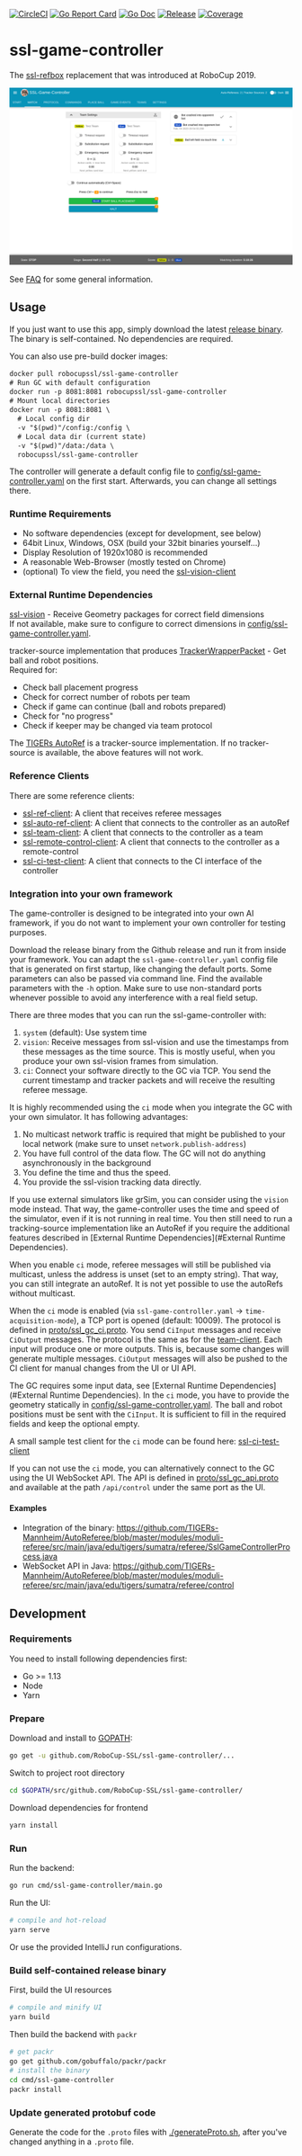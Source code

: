 [![CircleCI](https://circleci.com/gh/RoboCup-SSL/ssl-game-controller/tree/master.svg?style=svg)](https://circleci.com/gh/RoboCup-SSL/ssl-game-controller/tree/master)
[![Go Report Card](https://goreportcard.com/badge/github.com/RoboCup-SSL/ssl-game-controller?style=flat-square)](https://goreportcard.com/report/github.com/RoboCup-SSL/ssl-game-controller)
[![Go Doc](https://img.shields.io/badge/godoc-reference-blue.svg?style=flat-square)](https://godoc.org/github.com/RoboCup-SSL/ssl-game-controller)
[![Release](https://img.shields.io/github/release/RoboCup-SSL/ssl-game-controller.svg?style=flat-square)](https://github.com/RoboCup-SSL/ssl-game-controller/releases/latest)
[![Coverage](https://img.shields.io/badge/coverage-report-blue.svg)](https://circleci.com/api/v1.1/project/github/RoboCup-SSL/ssl-game-controller/latest/artifacts/0/coverage?branch=master)

# ssl-game-controller

The [ssl-refbox](https://github.com/RoboCup-SSL/ssl-refbox) replacement that was introduced at RoboCup 2019.

![Screenshot of Interface](./doc/screenshot_interface.png)

See [FAQ](./FAQ.md) for some general information.

## Usage
If you just want to use this app, simply download the latest [release binary](https://github.com/RoboCup-SSL/ssl-game-controller/releases/latest). The binary is self-contained. No dependencies are required.

You can also use pre-build docker images:
```shell script
docker pull robocupssl/ssl-game-controller
# Run GC with default configuration
docker run -p 8081:8081 robocupssl/ssl-game-controller
# Mount local directories 
docker run -p 8081:8081 \
  # Local config dir
  -v "$(pwd)"/config:/config \
  # Local data dir (current state)
  -v "$(pwd)"/data:/data \
  robocupssl/ssl-game-controller
```

The controller will generate a default config file to [config/ssl-game-controller.yaml](config/ssl-game-controller.yaml) on the first start. Afterwards, you can change all settings there.

### Runtime Requirements
 * No software dependencies (except for development, see below)
 * 64bit Linux, Windows, OSX (build your 32bit binaries yourself...)
 * Display Resolution of 1920x1080 is recommended
 * A reasonable Web-Browser (mostly tested on Chrome)
 * (optional) To view the field, you need the [ssl-vision-client](https://github.com/RoboCup-SSL/ssl-vision-client)

### External Runtime Dependencies
[ssl-vision](https://github.com/RoboCup-SSL/ssl-vision) - Receive Geometry packages for correct field dimensions   
If not available, make sure to configure to correct dimensions in [config/ssl-game-controller.yaml](config/ssl-game-controller.yaml).

tracker-source implementation that produces
[TrackerWrapperPacket](https://github.com/RoboCup-SSL/ssl-vision/blob/master/src/shared/proto/messages_robocup_ssl_wrapper_tracked.proto) - 
Get ball and robot positions.      
Required for:
 * Check ball placement progress
 * Check for correct number of robots per team
 * Check if game can continue (ball and robots prepared)
 * Check for "no progress"
 * Check if keeper may be changed via team protocol

The [TIGERs AutoRef](https://github.com/TIGERs-Mannheim/AutoReferee) is a tracker-source implementation.
If no tracker-source is available, the above features will not work.

### Reference Clients
There are some reference clients:
 * [ssl-ref-client](./cmd/ssl-ref-client): A client that receives referee messages
 * [ssl-auto-ref-client](./cmd/ssl-auto-ref-client/README.md): A client that connects to the controller as an autoRef
 * [ssl-team-client](./cmd/ssl-team-client/README.md): A client that connects to the controller as a team
 * [ssl-remote-control-client](./cmd/ssl-remote-control-client/README.md): A client that connects to the controller as a remote-control
 * [ssl-ci-test-client](./cmd/ssl-ci-test-client/README.md): A client that connects to the CI interface of the controller
 
### Integration into your own framework
The game-controller is designed to be integrated into your own AI framework, if you do not want to implement your own controller for testing purposes.

Download the release binary from the Github release and run it from inside your framework.
You can adapt the `ssl-game-controller.yaml` config file that is generated on first startup,
like changing the default ports. Some parameters can also be passed via command line.
Find the available parameters with the `-h` option.
Make sure to use non-standard ports whenever possible to avoid any interference with a real field setup.

There are three modes that you can run the ssl-game-controller with:

1. `system` (default): Use system time
1. `vision`: Receive messages from ssl-vision and use the timestamps from these messages as the time source. This is mostly useful, when you produce your own ssl-vision frames from simulation.
1. `ci`: Connect your software directly to the GC via TCP. You send the current timestamp and tracker packets and will receive the resulting referee message.

It is highly recommended using the `ci` mode when you integrate the GC with your own simulator.
It has following advantages:

1. No multicast network traffic is required that might be published to your local network (make sure to unset `network.publish-address`)
1. You have full control of the data flow. The GC will not do anything asynchronously in the background
1. You define the time and thus the speed.
1. You provide the ssl-vision tracking data directly.

If you use external simulators like grSim, you can consider using the `vision` mode instead.
That way, the game-controller uses the time and speed of the simulator, even if it is not
running in real time. You then still need to run a tracking-source implementation like an AutoRef
if you require the additional features described in [External Runtime Dependencies](#External Runtime Dependencies).

When you enable `ci` mode, referee messages will still be published via multicast,
unless the address is unset (set to an empty string). That way, you can still integrate
an autoRef. It is not yet possible to use the autoRefs without multicast.

When the `ci` mode is enabled (via `ssl-game-controller.yaml` -> `time-acquisition-mode`),
a TCP port is opened (default: 10009). The protocol is defined in [proto/ssl_gc_ci.proto](./proto/ssl_gc_ci.proto).
You send `CiInput` messages and receive `CiOutput` messages. The protocol is the same as for the [team-client](./cmd/ssl-team-client/README.md).
Each input will produce one or more outputs.
This is, because some changes will generate multiple messages.
`CiOutput` messages will also be pushed to the CI client for manual changes from the UI or UI API.

The GC requires some input data, see [External Runtime Dependencies](#External Runtime Dependencies).
In the `ci` mode, you have to provide the geometry statically in [config/ssl-game-controller.yaml](config/ssl-game-controller.yaml).
The ball and robot positions must be sent with the `CiInput`.
It is sufficient to fill in the required fields and keep the optional empty.

A small sample test client for the `ci` mode can be found here: [ssl-ci-test-client](./cmd/ssl-ci-test-client/README.md)

If you can not use the `ci` mode, you can alternatively connect to the GC using the UI WebSocket API.
The API is defined in [proto/ssl_gc_api.proto](./proto/ssl_gc_api.proto) and available at the path `/api/control`
under the same port as the UI.

#### Examples
 * Integration of the binary: https://github.com/TIGERs-Mannheim/AutoReferee/blob/master/modules/moduli-referee/src/main/java/edu/tigers/sumatra/referee/SslGameControllerProcess.java
 * WebSocket API in Java: https://github.com/TIGERs-Mannheim/AutoReferee/blob/master/modules/moduli-referee/src/main/java/edu/tigers/sumatra/referee/control

## Development

### Requirements
You need to install following dependencies first: 
 * Go >= 1.13
 * Node
 * Yarn

### Prepare
Download and install to [GOPATH](https://github.com/golang/go/wiki/GOPATH):
```bash
go get -u github.com/RoboCup-SSL/ssl-game-controller/...
```
Switch to project root directory
```bash
cd $GOPATH/src/github.com/RoboCup-SSL/ssl-game-controller/
```
Download dependencies for frontend
```bash
yarn install
```

### Run
Run the backend:
```bash
go run cmd/ssl-game-controller/main.go
```

Run the UI:
```bash
# compile and hot-reload
yarn serve
```
Or use the provided IntelliJ run configurations.

### Build self-contained release binary
First, build the UI resources
```bash
# compile and minify UI
yarn build
```
Then build the backend with `packr`
```bash
# get packr
go get github.com/gobuffalo/packr/packr
# install the binary
cd cmd/ssl-game-controller
packr install
```

### Update generated protobuf code
Generate the code for the `.proto` files with [./generateProto.sh](./generateProto.sh), 
after you've changed anything in a `.proto` file.
  